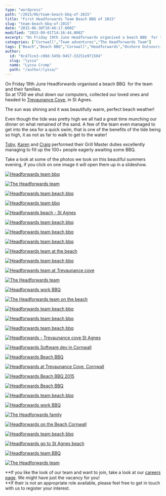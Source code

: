 ```yaml
---
type: "wordpress"
path: "/2015/06/team-beach-bbq-of-2015"
title: "First Headforwards Team Beach BBQ of 2015"
slug: "team-beach-bbq-of-2015"
date: "2015-06-30T10:46:17.000Z"
modified: "2015-09-01T14:16:44.000Z"
excerpt: "On Friday 19th June Headforwards organised a beach BBQ  for the team and their families. So at 1730 we shut down our computers, collected our loved ones and headed to Trevaunance Cove, in St Agnes.  The sun was shining and it was beautifully warm, perfect beach weather! Even though the tide was pretty high we all \[…\]"
categories: ["Cornwall","Team adventures","The Headforwards Team"]
tags: ["Beach","Beach BBQ","Cornwall","Headforwards","Onshore Outsourcing","onshore software development","software companies cornwall","software companies uk","software jobs cornwall","Team","Teambuilding"]
author:
  id: "0c471ce3-c08d-545b-9457-33251e971504"
  slug: "lyssa"
  name: "Lyssa Crump"
  path: "/author/lyssa/"
---
```

On Friday 19th June Headforwards organised a beach BBQ  for the team and their families.  
So at 1730 we shut down our computers, collected our loved ones and headed to [Trevaunance Cove](https://www.visitcornwall.com/beaches/north-cornwall/st-agnes/trevaunance-cove-beach#.VYfSlRNVhBc), in St Agnes. 

The sun was shining and it was beautifully warm, perfect beach weather!

Even though the tide was pretty high we all had a great time munching our dinner on what remained of the sand. A few of the team even managed to get into the sea for a quick swim, that is one of the benefits of the tide being so high, it as not as far to walk to get to the water!

[Toby](https://www.linkedin.com/in/tobyparkins), [Karen](https://www.linkedin.com/pub/karen-russell/67/42/158) and [Craig](https://www.linkedin.com/in/craiggirvan) performed their Grill Master duties excellently managing to fill up the 100+ people eagerly awaiting some BBQ. 

Take a look at some of the photos we took on this beautiful summers evening, if you click on one image it will open them up in a slideshow.

[![Headforwards team bbq](/wp-content/uploads/2015/06/IMG_3086-300x200.jpg)](/wp-content/uploads/2015/06/IMG_3086.jpg)

[![The Headforwards team ](/wp-content/uploads/2015/06/IMG_3070-300x200.jpg)](/wp-content/uploads/2015/06/IMG_3077.jpg)

[![Headforwards team beach bbq](/wp-content/uploads/2015/06/2015-06-19-18.54.20-300x225.jpg)](/wp-content/uploads/2015/06/2015-06-19-18.54.20.jpg)

[![Headforwards team bbq](/wp-content/uploads/2015/06/2015-06-19-18.54.39-300x225.jpg)](/wp-content/uploads/2015/06/2015-06-19-18.54.39.jpg)

[![Headforwards beach - St Agnes](/wp-content/uploads/2015/06/2015-06-19-18.56.27-300x225.jpg)](/wp-content/uploads/2015/06/2015-06-19-18.56.27.jpg)

[![Headforwards team beach bbq](/wp-content/uploads/2015/06/IMG_2937-300x200.jpg)](/wp-content/uploads/2015/06/IMG_2937.jpg)

[![Headforwards team beach bbq](/wp-content/uploads/2015/06/IMG_2943-300x200.jpg)](/wp-content/uploads/2015/06/IMG_2943.jpg)

[![Headforwards team beach bbq](/wp-content/uploads/2015/06/IMG_2951-300x200.jpg)](/wp-content/uploads/2015/06/IMG_2951.jpg)

[![Headforwards team at the beach](/wp-content/uploads/2015/06/IMG_2959-300x200.jpg)](/wp-content/uploads/2015/06/IMG_2959.jpg)

[![Headforwards team beach bbq](/wp-content/uploads/2015/06/IMG_2965-300x200.jpg)](/wp-content/uploads/2015/06/IMG_2965.jpg)

[![Headforwards team at Trevaunance cove ](/wp-content/uploads/2015/06/IMG_2978-300x200.jpg)](/wp-content/uploads/2015/06/IMG_2978.jpg)

[![The Headforwards team ](/wp-content/uploads/2015/06/IMG_2984-300x200.jpg)](/wp-content/uploads/2015/06/IMG_2984.jpg)

[![Headforwards work BBQ](/wp-content/uploads/2015/06/IMG_2991-300x200.jpg)](/wp-content/uploads/2015/06/IMG_2991.jpg)

[![The Headforwards team on the beach ](/wp-content/uploads/2015/06/IMG_3000-300x200.jpg)](/wp-content/uploads/2015/06/IMG_3000.jpg)

[![Headforwards team beach bbq](/wp-content/uploads/2015/06/IMG_3005-300x200.jpg)](/wp-content/uploads/2015/06/IMG_3005.jpg)

[![Headforwards team beach bbq](/wp-content/uploads/2015/06/IMG_3012-300x200.jpg)](/wp-content/uploads/2015/06/IMG_3012.jpg)

[![Headforwards team beach bbq](/wp-content/uploads/2015/06/IMG_3033-300x200.jpg)](/wp-content/uploads/2015/06/IMG_3033.jpg)

[![Headforwards - Trevaunance cove St Agnes ](/wp-content/uploads/2015/06/Roars-running-300x225.jpg)](/wp-content/uploads/2015/06/IMG_3033.jpg)

[![Headforwards Software dev in Cornwall ](/wp-content/uploads/2015/06/IMG_3040-300x200.jpg)](/wp-content/uploads/2015/06/IMG_3040.jpg)

[![Headforwards Beach BBQ](/wp-content/uploads/2015/06/Toby-Karen-300x225.jpg)](/wp-content/uploads/2015/06/Toby-Karen.jpg)

[![Headforwards at Trevaunance Cove, Cornwall](/wp-content/uploads/2015/06/Seascape-300x225.jpg)](/wp-content/uploads/2015/06/Seascape.jpg)

[![Headforwards Beach BBQ 2015](/wp-content/uploads/2015/06/IMG_2982-300x200.jpg)](/wp-content/uploads/2015/06/IMG_2982.jpg)

[![Headforwards Beach BBQ](/wp-content/uploads/2015/06/IMG_3042-300x200.jpg)](/wp-content/uploads/2015/06/IMG_3042.jpg)

[](/wp-content/uploads/2015/06/2015-06-19-18.56.27.jpg)

[](/wp-content/uploads/2015/06/2015-06-19-18.56.27.jpg)

[![Headforwards team beach bbq](/wp-content/uploads/2015/06/IMG_3052-200x300.jpg)](/wp-content/uploads/2015/06/IMG_3052.jpg)

[![Headforwards work BBQ](/wp-content/uploads/2015/06/IMG_3067-200x300.jpg)](/wp-content/uploads/2015/06/IMG_3067.jpg)

[![The Headforwards family](/wp-content/uploads/2015/06/IMG_3064-200x300.jpg)](/wp-content/uploads/2015/06/IMG_3064.jpg)

[![Headforwards on the  Beach Cornwall ](/wp-content/uploads/2015/06/Jimmy-225x300.jpg)](/wp-content/uploads/2015/06/Jimmy.jpg)

[![Headforwards team beach bbq](/wp-content/uploads/2015/06/IMG_3008-200x300.jpg)](/wp-content/uploads/2015/06/IMG_3008.jpg)

[![Headforwards go to St Agnes beach ](/wp-content/uploads/2015/06/Kids-playing-225x300.jpg)](/wp-content/uploads/2015/06/Jimmy.jpg)

[![Headforwards team BBQ](/wp-content/uploads/2015/06/IMG_3077-200x300.jpg)](/wp-content/uploads/2015/06/IMG_3077.jpg)

[![The Headforwards team](/wp-content/uploads/2015/06/IMG_2967-200x300.jpg)](/wp-content/uploads/2015/06/IMG_2967.jpg)

**If you like the look of our team and want to join, take a look at our [careers page](http://www.headforwards.com/careers/). We might have just the vacancy for you!  
**If their is not an appropriate role available, please feel free to get in touch with us to register your interest.